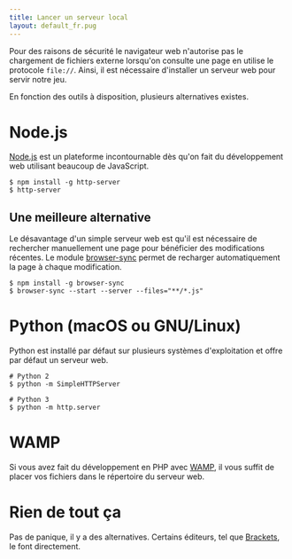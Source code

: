 ```yaml
---
title: Lancer un serveur local
layout: default_fr.pug
---
```


Pour des raisons de sécurité le navigateur web n'autorise pas le chargement de fichiers externe lorsqu'on consulte une page en utilise le protocole `file://`. Ainsi, il est nécessaire d'installer un serveur web pour servir notre jeu.

En fonction des outils à disposition, plusieurs alternatives existes.

# Node.js

[Node.js](https://nodejs.org/) est un plateforme incontournable dès qu'on fait du développement web utilisant beaucoup de JavaScript.

```console
$ npm install -g http-server
$ http-server
```

## Une meilleure alternative

Le désavantage d'un simple serveur web est qu'il est nécessaire de rechercher manuellement une page pour bénéficier des modifications récentes. Le module [browser-sync](https://www.npmjs.com/package/browser-sync) permet de recharger automatiquement la page à chaque modification.

```console
$ npm install -g browser-sync
$ browser-sync --start --server --files="**/*.js"
```

# Python (macOS ou GNU/Linux)

Python est installé par défaut sur plusieurs systèmes d'exploitation et offre par défaut un serveur web.

```console
# Python 2
$ python -m SimpleHTTPServer

# Python 3
$ python -m http.server
```

# WAMP

Si vous avez fait du développement en PHP avec [WAMP](http://www.wampserver.com/fr/), il vous suffit de placer vos fichiers dans le répertoire du serveur web.

# Rien de tout ça

Pas de panique, il y a des alternatives. Certains éditeurs, tel que [Brackets](http://brackets.io/), le font directement.
